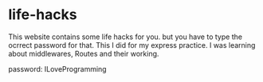 # life-hacks
This website contains some life hacks for you.
but you have to type the ocrrect password for that.
This I did for my express practice.
I was learning about middlewares, Routes and their working.



password: ILoveProgramming
